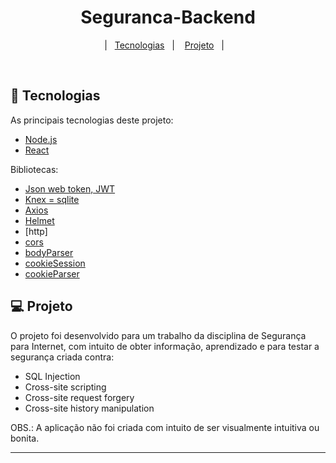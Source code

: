 <h1 align="center">
    Seguranca-Backend
</h1>

<p align="center">
  |&nbsp;&nbsp;&nbsp;<a href="#rocket-tecnologias">Tecnologias</a>&nbsp;&nbsp;&nbsp;|&nbsp;&nbsp;&nbsp;
  <a href="#-projeto">Projeto</a>&nbsp;&nbsp;&nbsp;|&nbsp;&nbsp;&nbsp;
</p>

<br>

## :rocket: Tecnologias

As principais tecnologias deste projeto:

- [Node.js](https://nodejs.org/en/)
- [React](https://reactjs.org)

Bibliotecas:
- [Json web token, JWT](https://www.npmjs.com/package/jsonwebtoken)
- [Knex = sqlite](http://knexjs.org/)
- [Axios](https://www.npmjs.com/package/axios)
- [Helmet](https://www.npmjs.com/package/helmet)
- [http] 
- [cors](https://www.npmjs.com/package/cors)
- [bodyParser](https://www.npmjs.com/package/body-parser)
- [cookieSession](https://www.npmjs.com/package/cookie-session)
- [cookieParser](https://www.npmjs.com/package/cookie-parser)



## 💻 Projeto

O projeto foi desenvolvido para um trabalho da disciplina de Segurança para Internet, com intuito de obter informação, aprendizado e para testar a segurança criada contra:

- SQL Injection
- Cross-site scripting
- Cross-site request forgery
- Cross-site history manipulation

OBS.: A aplicação não foi criada com intuito de ser visualmente intuitiva ou bonita.

---
